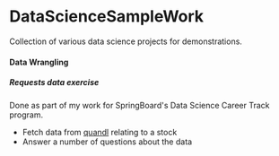 # DataScienceSampleWork
Collection of various data science projects for demonstrations.

#### Data Wrangling
##### Requests data exercise
Done as part of my work for SpringBoard's Data Science Career Track program.
* Fetch data from [quandl](www.quandl.com) relating to a stock
* Answer a number of questions about the data
